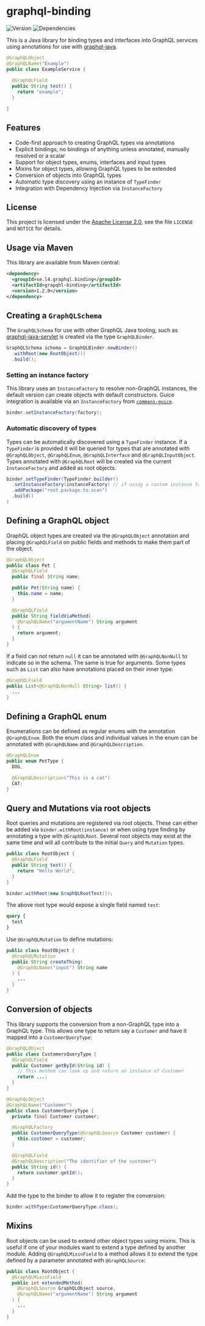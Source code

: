 # graphql-binding

![Version](https://img.shields.io/maven-central/v/se.l4.graphql.binding/graphql-binding)
![Dependencies](https://github.com/levelfourab/graphql-binding/workflows/CI/badge.svg)

This is a Java library for binding types and interfaces into GraphQL services
using annotations for use with [graphql-java](https://github.com/graphql-java/graphql-java).

```java
@GraphQLObject
@GraphQLName("Example")
public class ExampleService {
  
  @GraphQLField
  public String test() {
    return "example";
  }

}
```

## Features

* Code-first approach to creating GraphQL types via annotations
* Explicit bindings, no bindings of anything unless annotated, manually resolved or a scalar
* Support for object types, enums, interfaces and input types
* Mixins for object types, allowing GraphQL types to be extended
* Conversion of objects into GraphQL types
* Automatic type discovery using an instance of `TypeFinder`
* Integration with Dependency Injection via `InstanceFactory`

## License

This project is licensed under the [Apache License 2.0](https://www.apache.org/licenses/LICENSE-2.0),
see the file `LICENSE` and `NOTICE` for details.

## Usage via Maven

This library are available from Maven central:

```xml
<dependency>
  <groupId>se.l4.graphql.binding</groupId>
  <artifactId>grapqhl-binding</artifactId>
  <version>1.2.0</version>
</dependency>
```

## Creating a `GraphQLSchema`

The `GraphQLSchema` for use with other GraphQL Java tooling, such as 
[graphql-java-servlet](https://github.com/graphql-java-kickstart/graphql-java-servlet) is
created via the type `GraphQLBinder`.

```java
GraphQLSchema schema = GraphQLBinder.newBinder()
  .withRoot(new RootObject())
  .build();
```

### Setting an instance factory

This library uses an `InstanceFactory` to resolve non-GraphQL instances, the
default version can create objects with default constructors. Guice integration
is available via an `InstanceFactory` from [`commons-guice`](https://github.com/levelfourab/commons).

```java
binder.setInstanceFactory(factory);
```

### Automatic discovery of types

Types can be automatically discovered using a `TypeFinder` instance. If a
`TypeFinder` is provided it will be queried for types that are annotated with
`@GraphQLObject`, `@GraphQLEnum`, `@GraphQLInterface` and `@GraphQLInputObject`.
Types annotated with `@GraphQLRoot` will be created via the current 
`InstanceFactory` and added as root objects.

```java
binder.setTypeFinder(TypeFinder.builder()
  .setInstanceFactory(instanceFactory) // if using a custom instance factory
  .addPackage("root.package.to.scan")
  .build()
)
```

## Defining a GraphQL object

GraphQL object types are created via the `@GraphQLObject` annotation and
placing `@GraphQLField` on public fields and methods to make them part of the
object.

```java
@GraphQLObject
public class Pet {
  @GraphQLField
  public final String name;

  public Pet(String name) {
    this.name = name;
  }

  @GraphQLField
  public String fieldViaMethod(
    @GraphQLName("argumentName") String argument
  ) {
    return argument;
  }
}
```

If a field can not return `null` it can be annotated with  `@GraphQLNonNull` 
to indicate so in the schema. The same is true for arguments. Some types such
as `List` can also have annotations placed on their inner type:

```java
@GraphQLField
public List<@GraphQLNonNull String> list() {
  ...
}
```

## Defining a GraphQL enum

Enumerations can be defined as regular enums with the annotation `@GraphQLEnum`.
Both the enum class and individual values in the enum can be annotated with
`@GraphQLName` and `@GraphQLDescription`.

```java
@GraphQLEnum
public enum PetType {
  DOG,

  @GraphQLDescription("This is a cat")
  CAT;
}
```

## Query and Mutations via root objects

Root queries and mutations are registered via root objects. These can either
be added via `binder.withRoot(instance)` or when using type finding by
annotating a type with `@GraphQLRoot`. Several root objects may exist at the
same time and will all contribute to the initial `Query` and `Mutation` types.

```java
public class RootObject {
  @GraphQLField
  public String test() {
    return "Hello World";
  }
}

binder.withRoot(new GraphQLRootTest());
```

The above root type would expose a single field named `test`:

```graphql
query {
  test
}
```

Use `@GraphQLMutation` to define mutations:

```java
public class RootObject {
  @GraphQLMutation
  public String createThing(
    @GraphQLName("input") String name
  ) {
    ...
  }
}
```

## Conversion of objects

This library supports the conversion from a non-GraphQL type into a GraphQL
type. This allows one type to return say a `Customer` and have it mapped into
a `CustomerQueryType`:

```java
@GraphQLObject
public class CustomersQueryType {
  @GraphQLField
  public Customer getById(String id) {
    // This method can look up and return an instance of Customer
    return ...;
  }
}

@GraphQLObject
@GraphQLName("Customer")
public class CustomerQueryType {
  private final Customer customer;

  @GraphQLFactory
  public CustomerQueryType(@GraphQLSource Customer customer) {
    this.customer = customer;
  }

  @GraphQLField
  @GraphQLDescription("The identifier of the customer")
  public String id() {
    return customer.getId();
  }
}
```

Add the type to the binder to allow it to register the conversion:

```java
binder.withType(CustomerQueryType.class);
```

## Mixins

Root objects can be used to extend other object types using mixins. This is
useful if one of your modules want to extend a type defined by another module.
Adding `@GraphQLMixinField` to a method allows it to extend the type defined
by a parameter annotated with `@GraphQLSource`:

```java
public class RootObject {
  @GraphQLMixinField
  public int extendedMethod(
    @GraphQLSource GraphQLObject source,
    @GraphQLName("argumentName") String argument
  ) {
    ...
  }
}
```
